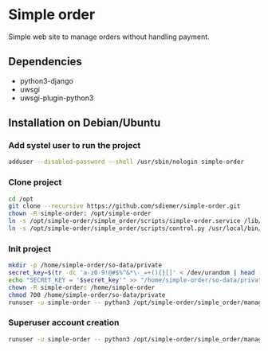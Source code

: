 # Simple order

Simple web site to manage orders without handling payment.

## Dependencies

* python3-django
* uwsgi
* uwsgi-plugin-python3

## Installation on Debian/Ubuntu

### Add systel user to run the project

``` bash
adduser --disabled-password --shell /usr/sbin/nologin simple-order
```

### Clone project

``` bash
cd /opt
git clone --recursive https://github.com/sdiemer/simple-order.git
chown -R simple-order: /opt/simple-order
ln -s /opt/simple-order/simple_order/scripts/simple-order.service /lib/systemd/system/
ln -s /opt/simple-order/simple_order/scripts/control.py /usr/local/bin/simple-order-control
```

### Init project

``` bash
mkdir -p /home/simple-order/so-data/private
secret_key=$(tr -dc 'a-z0-9!@#$%^&*\-_=+(){}[]' < /dev/urandom | head -c50)
echo "SECRET_KEY = '$secret_key'" >> "/home/simple-order/so-data/private/settings_override.py"
chown -R simple-order: /home/simple-order
chmod 700 /home/simple-order/so-data/private
runuser -u simple-order -- python3 /opt/simple-order/simple_order/manage.py migrate
```

### Superuser account creation

``` bash
runuser -u simple-order -- python3 /opt/simple-order/simple_order/manage.py createsuperuser --username admin
```
